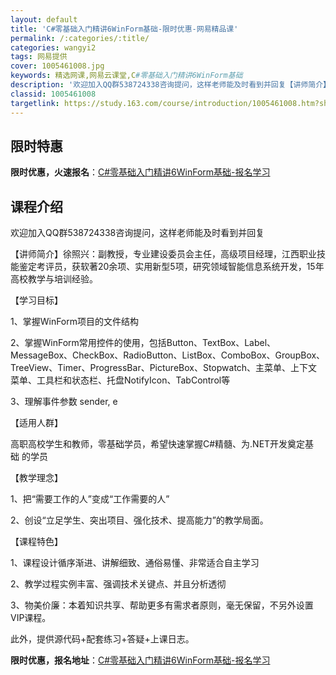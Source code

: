 ```yaml
---
layout: default
title: 'C#零基础入门精讲6WinForm基础-限时优惠-网易精品课'
permalink: /:categories/:title/
categories: wangyi2
tags: 网易提供
cover: 1005461008.jpg
keywords: 精选网课,网易云课堂,C#零基础入门精讲6WinForm基础
description: '欢迎加入QQ群538724338咨询提问，这样老师能及时看到并回复【讲师简介】徐照兴：副教授，专业建设委员会主任，高级项'
classid: 1005461008
targetlink: https://study.163.com/course/introduction/1005461008.htm?share=1&shareId=1025206652&utm_campaign=share&utm_medium=iphoneShare&utm_source=&utm_u=1025206652
---
```


## 限时特惠

**限时优惠，火速报名**：[C#零基础入门精讲6WinForm基础-报名学习](https://study.163.com/course/introduction/1005461008.htm?share=1&shareId=1025206652&utm_campaign=share&utm_medium=iphoneShare&utm_source=&utm_u=1025206652)

## 课程介绍

欢迎加入QQ群538724338咨询提问，这样老师能及时看到并回复

【讲师简介】徐照兴：副教授，专业建设委员会主任，高级项目经理，江西职业技能鉴定考评员，获软著20余项、实用新型5项，研究领域智能信息系统开发，15年高校教学与培训经验。 

【学习目标】 

1、掌握WinForm项目的文件结构

2、掌握WinForm常用控件的使用，包括Button、TextBox、Label、MessageBox、CheckBox、RadioButton、ListBox、ComboBox、GroupBox、TreeView、Timer、ProgressBar、PictureBox、Stopwatch、主菜单、上下文菜单、工具栏和状态栏、托盘NotifyIcon、TabControl等

3、理解事件参数 sender,  e 

【适用人群】 

高职高校学生和教师，零基础学员，希望快速掌握C#精髓、为.NET开发奠定基础 的学员

【教学理念】 

1、把“需要工作的人”变成“工作需要的人” 

2、创设“立足学生、突出项目、强化技术、提高能力”的教学局面。 

【课程特色】 

1、课程设计循序渐进、讲解细致、通俗易懂、非常适合自主学习 

2、教学过程实例丰富、强调技术关键点、并且分析透彻 

3、物美价廉：本着知识共享、帮助更多有需求者原则，毫无保留，不另外设置VIP课程。 

此外，提供源代码+配套练习+答疑+上课日志。

**限时优惠，报名地址**：[C#零基础入门精讲6WinForm基础-报名学习](https://study.163.com/course/introduction/1005461008.htm?share=1&shareId=1025206652&utm_campaign=share&utm_medium=iphoneShare&utm_source=&utm_u=1025206652)


